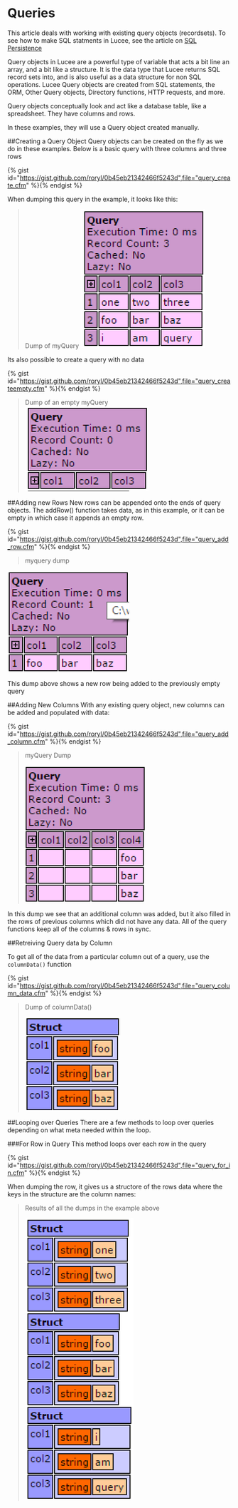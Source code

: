 # Queries

This article deals with working with existing query objects (recordsets). To see how to make SQL statments in Lucee, see the article on [SQL Persistence](https://rorylaitila.gitbooks.io/lucee/content/sqlrdbms.html)

Query objects in Lucee are a powerful type of variable that acts a bit line an array, and a bit like a structure. It is the data type that Lucee returns SQL record sets into, and is also useful as a data structure for non SQL operations. Lucee Query objects are created from SQL statements, the ORM, Other Query objects, Directory functions, HTTP requests, and more. 

Query objects conceptually look and act like a database table, like a spreadsheet. They have columns and rows.

In these examples, they will use a Query object created manually.

##Creating a Query Object
Query objects can be created on the fly as we do in these examples. Below is a basic query with three columns and three rows

{% gist id="https://gist.github.com/roryl/0b45eb21342466f5243d",file="query_create.cfm" %}{% endgist %}

When dumping this query in the example, it looks like this:

>Dump of myQuery
![](query_create.png)

Its also possible to create a query with no data

{% gist id="https://gist.github.com/roryl/0b45eb21342466f5243d",file="query_createempty.cfm" %}{% endgist %}

>Dump of an empty myQuery
>![](query_create_empty.png)

##Adding new Rows
New rows can be appended onto the ends of query objects. The addRow() function takes data, as in this example, or it can be empty in which case it appends an empty row.

{% gist id="https://gist.github.com/roryl/0b45eb21342466f5243d",file="query_add_row.cfm" %}{% endgist %}

>myquery dump
>
![](query_add_row.png)

This dump above shows a new row being added to the previously empty query


##Adding New Columns
With any existing query object, new columns can be added and populated with data:

{% gist id="https://gist.github.com/roryl/0b45eb21342466f5243d",file="query_add_column.cfm" %}{% endgist %}

> myQuery Dump
> 
> ![](query_add_column.png)

In this dump we see that an additional column was added, but it also filled in the rows of previous columns which did not have any data. All of the query functions keep all of the columns & rows in sync.

##Retreiving Query data by Column

To get all of the data from a particular column out of a query, use the `columnData()` function

{% gist id="https://gist.github.com/roryl/0b45eb21342466f5243d",file="query_column_data.cfm" %}{% endgist %}

>Dump of columnData()
>
>![](query_column_data.png)


##Looping over Queries
There are a few methods to loop over queries depending on what meta needed within the loop.

###For Row in Query
This method loops over each row in the query

{% gist id="https://gist.github.com/roryl/0b45eb21342466f5243d",file="query_for_in.cfm" %}{% endgist %}

When dumping the row, it gives us a structore of the rows data where the keys in the structure are the column names:

>Results of all the dumps in the example above
>
>![](query_for_in.png)